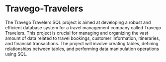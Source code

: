 # Travego-Travelers
The Travego Travelers SQL project is aimed at developing a robust and efficient database system for a travel management company called Travego Travelers. This project is crucial for managing and organizing the vast amount of data related to travel bookings, customer information, itineraries, and financial transactions. The project will involve creating tables, defining relationships between tables, and performing data manipulation operations using SQL.
